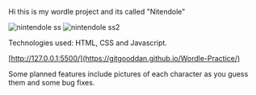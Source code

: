 
Hi this is my wordle project and its called "Nitendole"

![nintendole ss](https://github.com/GitgoodDan/Wordle-Practice/assets/146032723/07d7457d-829d-4876-bc66-80d38625a2ac)
![nintendole ss2](https://github.com/GitgoodDan/Wordle-Practice/assets/146032723/f704ebe7-aa1f-4b55-811b-4d54968d7c3c)

Technologies used: HTML, CSS and Javascript.

[http://127.0.0.1:5500/](https://gitgooddan.github.io/Wordle-Practice/)

Some planned features include pictures of each character as you guess them and some bug fixes.
